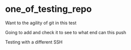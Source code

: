 # one_of_testing_repo

Want to the agility of git in this test

Going to add and check it to see to what end can this push

Testing with a different SSH
